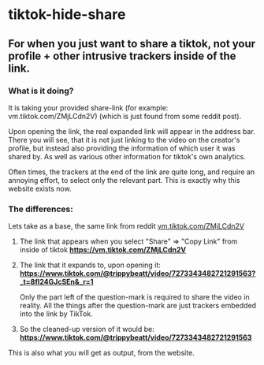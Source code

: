 # tiktok-hide-share
## For when you just want to share a tiktok, not your profile + other intrusive trackers inside of the link.
### What is it doing?
It is taking your provided share-link (for example: vm.tiktok.com/ZMjLCdn2V) (which is just found from some reddit post).

Upon opening the link, the real expanded link will appear in the address bar. There you will see, that it is not just linking to the video on the creator's profile, but instead also providing the information of which user it was shared by. As well as various other information for tiktok's own analytics.

Often times, the trackers at the end of the link are quite long, and require an annoying effort, to select only the relevant part. This is exactly why this website exists now.

### The differences:
Lets take as a base, the same link from reddit [vm.tiktok.com/ZMjLCdn2V](vm.tiktok.com/ZMjLCdn2V)
1. The link that appears when you select "Share" => "Copy Link" from inside of tiktok
**https://vm.tiktok.com/ZMjLCdn2V**

2. The link that it expands to, upon opening it:
**https://www.tiktok.com/@trippybeatt/video/7273343482721291563?_t=8fI24GJcSEn&_r=1**

	Only the part left of the question-mark is required to share the video in reality. All the things after the question-mark are just trackers embedded into the link by TikTok.

3. So the cleaned-up version of it would be:
**https://www.tiktok.com/@trippybeatt/video/7273343482721291563**

This is also what you will get as output, from the website.
